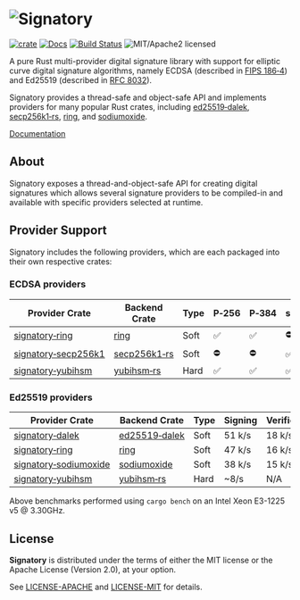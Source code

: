 # ![Signatory](https://www.iqlusion.io/img/github/tendermint/signatory/signatory.svg)

[![crate][crate-image]][crate-link]
[![Docs][docs-image]][docs-link]
[![Build Status][build-image]][build-link]
![MIT/Apache2 licensed][license-image]

[crate-image]: https://img.shields.io/crates/v/signatory.svg
[crate-link]: https://crates.io/crates/signatory
[docs-image]: https://docs.rs/signatory/badge.svg
[docs-link]: https://docs.rs/signatory/
[build-image]: https://circleci.com/gh/tendermint/signatory.svg?style=shield
[build-link]: https://circleci.com/gh/tendermint/signatory
[license-image]: https://img.shields.io/badge/license-MIT/Apache2.0-blue.svg

A pure Rust multi-provider digital signature library with support for elliptic
curve digital signature algorithms, namely ECDSA (described in [FIPS 186‑4])
and Ed25519 (described in [RFC 8032]).

Signatory provides a thread-safe and object-safe API and implements providers
for many popular Rust crates, including [ed25519‑dalek], [secp256k1‑rs], [ring],
and [sodiumoxide].

[Documentation](https://docs.rs/signatory/)

[FIPS 186‑4]: https://csrc.nist.gov/publications/detail/fips/186/4/final
[RFC 8032]: https://tools.ietf.org/html/rfc8032
[ed25519‑dalek]: https://github.com/dalek-cryptography/ed25519-dalek
[ring]: https://github.com/briansmith/ring
[secp256k1‑rs]: https://github.com/rust-bitcoin/rust-secp256k1/
[sodiumoxide]: https://github.com/dnaq/sodiumoxide
[yubihsm‑rs]: https://github.com/tendermint/yubihsm-rs

## About

Signatory exposes a thread-and-object-safe API for creating digital signatures
which allows several signature providers to be compiled-in and available with
specific providers selected at runtime.

## Provider Support

Signatory includes the following providers, which are each packaged into their
own respective crates:

### ECDSA providers

| Provider Crate        | Backend Crate  | Type | P‑256 | P‑384 | secp256k1 |
|-----------------------|----------------|------|-------|-------|-----------|
| [signatory‑ring]      | [ring]         | Soft | ✅    | ✅    | ⛔        |
| [signatory‑secp256k1] | [secp256k1‑rs] | Soft | ⛔    | ⛔    | ✅        |
| [signatory‑yubihsm]   | [yubihsm‑rs]   | Hard | ✅    | ✅    | ✅        |

### Ed25519 providers

| Provider Crate          | Backend Crate   | Type | Signing | Verification |
|-------------------------|-----------------|------|---------|--------------|
| [signatory‑dalek]       | [ed25519‑dalek] | Soft | 51 k/s  | 18 k/s       |
| [signatory‑ring]        | [ring]          | Soft | 47 k/s  | 16 k/s       |
| [signatory‑sodiumoxide] | [sodiumoxide]   | Soft | 38 k/s  | 15 k/s       |
| [signatory‑yubihsm]     | [yubihsm‑rs]    | Hard | ~8/s    | N/A          |

Above benchmarks performed using `cargo bench` on an Intel Xeon E3-1225 v5 @ 3.30GHz.

[signatory‑dalek]: https://crates.io/crates/signatory-dalek
[signatory‑ring]: https://crates.io/crates/signatory-ring
[signatory‑secp256k1]: https://crates.io/crates/signatory-secp256k1
[signatory‑sodiumoxide]: https://crates.io/crates/signatory-sodiumoxide
[signatory‑yubihsm]: https://crates.io/crates/signatory-yubihsm

## License

**Signatory** is distributed under the terms of either the MIT license or the
Apache License (Version 2.0), at your option.

See [LICENSE-APACHE](LICENSE-APACHE) and [LICENSE-MIT](LICENSE-MIT) for details.

